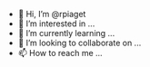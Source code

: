 - 👋 Hi, I’m @rpiaget
- 👀 I’m interested in ...
- 🌱 I’m currently learning ...
- 💞️ I’m looking to collaborate on ...
- 📫 How to reach me ...

<!---
rpiaget/rpiaget is a ✨ special ✨ repository because its `README.md` (this file) appears on your GitHub profile.
You can click the Preview link to take a look at your changes.
--->
